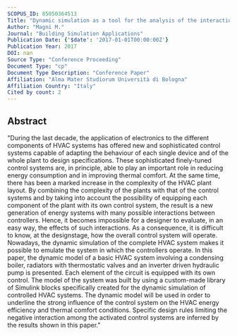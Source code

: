 ```yaml
---
SCOPUS_ID: 85050364513
Title: "Dynamic simulation as a tool for the analysis of the interactions among the controllers of HVAC systems"
Author: "Magni M."
Journal: "Building Simulation Applications"
Publication Date: {'$date': '2017-01-01T00:00:00Z'}
Publication Year: 2017
DOI: nan
Source Type: "Conference Proceeding"
Document Type: "cp"
Document Type Description: "Conference Paper"
Affiliation: "Alma Mater Studiorum Università di Bologna"
Affiliation Country: "Italy"
Cited by count: 2
---
```


## Abstract
"During the last decade, the application of electronics to the different components of HVAC systems has offered new and sophisticated control systems capable of adapting the behaviour of each single device and of the whole plant to design specifications. These sophisticated finely-tuned control systems are, in principle, able to play an important role in reducing energy consumption and in improving thermal comfort. At the same time, there has been a marked increase in the complexity of the HVAC plant layout. By combining the complexity of the plants with that of the control systems and by taking into account the possibility of equipping each component of the plant with its own control system, the result is a new generation of energy systems with many possible interactions between controllers. Hence, it becomes impossible for a designer to evaluate, in an easy way, the effects of such interactions. As a consequence, it is difficult to know, at the designstage, how the overall control system will operate. Nowadays, the dynamic simulation of the complete HVAC system makes it possible to emulate the system in which the controllers operate. In this paper, the dynamic model of a basic HVAC system involving a condensing boiler, radiators with thermostatic valves and an inverter driven hydraulic pump is presented. Each element of the circuit is equipped with its own control. The model of the system was built by using a custom-made library of Simulink blocks specifically created for the dynamic simulation of controlled HVAC systems. The dynamic model will be used in order to underline the strong influence of the control system on the HVAC energy efficiency and thermal comfort conditions. Specific design rules limiting the negative interaction among the activated control systems are inferred by the results shown in this paper."
